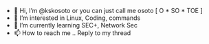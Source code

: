 - 👋 Hi, I’m @kskosoto or you can just call me osoto [ O * SO * TOE ]
- 👀 I’m interested in Linux, Coding, commands 
- 🌱 I’m currently learning SEC+, Network Sec
- 📫 How to reach me .. Reply to my thread

<!--- THANKS !
